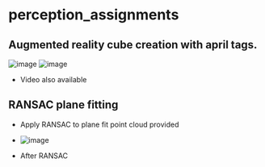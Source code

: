 # perception_assignments

## Augmented reality cube creation with april tags.
![image](https://user-images.githubusercontent.com/17696533/120343723-f2567e80-c2c6-11eb-9657-23739a66bad9.png)
![image](https://user-images.githubusercontent.com/17696533/120343787-013d3100-c2c7-11eb-92dd-ff0e6d56a0c7.png)
* Video also available


## RANSAC plane fitting
* Apply RANSAC to plane fit point cloud provided
* ![image](https://user-images.githubusercontent.com/17696533/120343648-e5398f80-c2c6-11eb-9a20-d6e30f8ca2e4.png)

* After RANSAC
